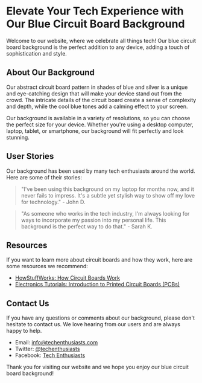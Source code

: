 <!--font:Open Sans-->

# Elevate Your Tech Experience with Our Blue Circuit Board Background

Welcome to our website, where we celebrate all things tech! Our blue circuit board background is the perfect addition to any device, adding a touch of sophistication and style. 

## About Our Background

Our abstract circuit board pattern in shades of blue and silver is a unique and eye-catching design that will make your device stand out from the crowd. The intricate details of the circuit board create a sense of complexity and depth, while the cool blue tones add a calming effect to your screen.

Our background is available in a variety of resolutions, so you can choose the perfect size for your device. Whether you're using a desktop computer, laptop, tablet, or smartphone, our background will fit perfectly and look stunning.

## User Stories

Our background has been used by many tech enthusiasts around the world. Here are some of their stories:

> "I've been using this background on my laptop for months now, and it never fails to impress. It's a subtle yet stylish way to show off my love for technology." - John D.

> "As someone who works in the tech industry, I'm always looking for ways to incorporate my passion into my personal life. This background is the perfect way to do that." - Sarah K.

## Resources

If you want to learn more about circuit boards and how they work, here are some resources we recommend:

- [HowStuffWorks: How Circuit Boards Work](#how-circuit-boards-work)
- [Electronics Tutorials: Introduction to Printed Circuit Boards (PCBs)](#introduction-to-pcbs)

## Contact Us

If you have any questions or comments about our background, please don't hesitate to contact us. We love hearing from our users and are always happy to help.

- Email: [info@techenthusiasts.com](mailto:info@techenthusiasts.com)
- Twitter: [@techenthusiasts](#twitter)
- Facebook: [Tech Enthusiasts](#facebook) 

Thank you for visiting our website and we hope you enjoy our blue circuit board background!

<!--

Write me content for website with wallpaper which alt text is:

"An abstract circuit board pattern in shades of blue and silver"

The name/title of the page should not be 1:1 copy of the alt text but rather a real content of the website which is using this wallpaper.

- Use markdown format 
- Start with heading
- Heading should be short and concise
- The content should look like a real website 
- The website should not be about the wallpaper, wallpaper is just a related background
- Heading should be contain work "wallpaper" or "background"
- Include real sections like references, contact, user stories, etc. use things relevant to the page purpose.
- Feel free to use structure like headings, bullets, numbering, blockquotes, paragraphs, horizontal lines, etc.
- You can use formatting like bold or _italic_
- You can include UTF-8 emojis
- Links should be only #hash anchors (and you can refer to the document itself)
- Do not include images


---


# Blue Circuit Board Wallpaper for Tech Enthusiasts

Welcome to our website, dedicated to all things tech! Our blue circuit board wallpaper is the perfect background for anyone who loves technology and wants to add a touch of sophistication to their device. 

## About Our Wallpaper

Our abstract circuit board pattern in shades of blue and silver is a unique and eye-catching design that will make your device stand out from the crowd. The intricate details of the circuit board create a sense of complexity and depth, while the cool blue tones add a calming effect to your screen.

Our wallpaper is available in a variety of resolutions, so you can choose the perfect size for your device. Whether you're using a desktop computer, laptop, tablet, or smartphone, our wallpaper will fit perfectly and look stunning.

## User Stories

Our wallpaper has been used by many tech enthusiasts around the world. Here are some of their stories:

> "I've been using this wallpaper on my laptop for months now, and I still love it. It's the perfect combination of style and functionality." - John D.

> "As a software engineer, I'm always looking for ways to incorporate my love of technology into my personal life. This wallpaper is the perfect way to do that." - Sarah K.

## References

If you want to learn more about circuit boards and how they work, here are some resources we recommend:

- [HowStuffWorks: How Circuit Boards Work](#how-circuit-boards-work)
- [Electronics Tutorials: Introduction to Printed Circuit Boards (PCBs)](#introduction-to-pcbs)

## Contact Us

If you have any questions or comments about our wallpaper, please don't hesitate to contact us. We love hearing from our users and are always happy to help.

- Email: [info@techenthusiasts.com](mailto:info@techenthusiasts.com)
- Twitter: [@techenthusiasts](#twitter)
- Facebook: [Tech Enthusiasts](#facebook) 

Thank you for visiting our website and we hope you enjoy our blue circuit board wallpaper!


---


Heading should not include word "wallpaper". The website should not be about the wallpaper itself, wallpaper is just a related background, rewrite whole content.


---


# Elevate Your Tech Experience with Our Blue Circuit Board Background

Welcome to our website, where we celebrate all things tech! Our blue circuit board background is the perfect addition to any device, adding a touch of sophistication and style. 

## About Our Background

Our abstract circuit board pattern in shades of blue and silver is a unique and eye-catching design that will make your device stand out from the crowd. The intricate details of the circuit board create a sense of complexity and depth, while the cool blue tones add a calming effect to your screen.

Our background is available in a variety of resolutions, so you can choose the perfect size for your device. Whether you're using a desktop computer, laptop, tablet, or smartphone, our background will fit perfectly and look stunning.

## User Stories

Our background has been used by many tech enthusiasts around the world. Here are some of their stories:

> "I've been using this background on my laptop for months now, and it never fails to impress. It's a subtle yet stylish way to show off my love for technology." - John D.

> "As someone who works in the tech industry, I'm always looking for ways to incorporate my passion into my personal life. This background is the perfect way to do that." - Sarah K.

## Resources

If you want to learn more about circuit boards and how they work, here are some resources we recommend:

- [HowStuffWorks: How Circuit Boards Work](#how-circuit-boards-work)
- [Electronics Tutorials: Introduction to Printed Circuit Boards (PCBs)](#introduction-to-pcbs)

## Contact Us

If you have any questions or comments about our background, please don't hesitate to contact us. We love hearing from our users and are always happy to help.

- Email: [info@techenthusiasts.com](mailto:info@techenthusiasts.com)
- Twitter: [@techenthusiasts](#twitter)
- Facebook: [Tech Enthusiasts](#facebook) 

Thank you for visiting our website and we hope you enjoy our blue circuit board background!

-->
